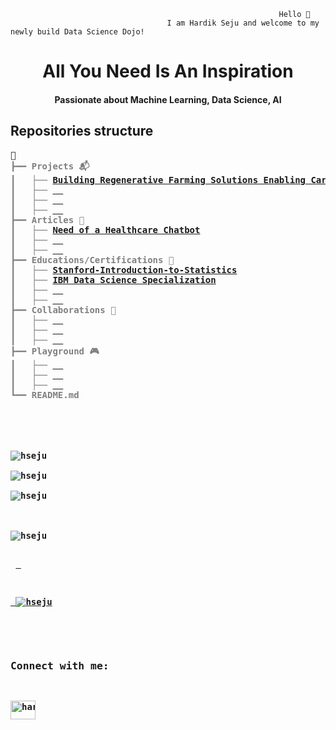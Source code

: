                                                                 Hello 👋 
                                       I am Hardik Seju and welcome to my newly build Data Science Dojo! 
                                       
                                       
<h1 align="center" font="GeoSansLight">All You Need Is An Inspiration</h1>                 
<h4 align="center" font="Quicksand">Passionate about Machine Learning, Data Science, AI</h4>

## Repositories structure
<pre style="font-family:GeoSansLight,'DejaVu Sans Mono',consolas,'Courier New',monospace">📁                                                                         
<span style="color: #808080; text-decoration-color: #808080; font-weight:bold">┣━━ Projects 📬</span><span style="font-weight: bold">
<span style="color: #808080; text-decoration-color: #808080">┃   ├── </span><span style="font-weight: bold"><a href="https://github.com/hseju/Building-Regenerative-Farming-Solutions-Enabling-Carbon-Credits">Building Regenerative Farming Solutions Enabling Carbon Credits</a>
<span style="color: #808080; text-decoration-color: #808080">┃   ├── </span><span style="font-weight: bold"><a href=" ">  </a>
<span style="color: #808080; text-decoration-color: #808080">┃   ├── </span><span style="font-weight: bold"><a href=" ">  </a>
<span style="color: #808080; text-decoration-color: #808080">┃   ├── </span><span style="font-weight: bold"><a href=" ">  </a>
<span style="color: #808080; text-decoration-color: #808080">┣━━ Articles 📰</span><span style="font-weight: bold">
<span style="color: #808080; text-decoration-color: #808080">┃   ├── </span><span style="font-weight: bold"><a href="https://omdena.com/blog/healthcare-chatbot/">Need of a Healthcare Chatbot</a>
<span style="color: #808080; text-decoration-color: #808080">┃   ├── </span><span style="font-weight: bold"><a href=" ">  </a>
<span style="color: #808080; text-decoration-color: #808080">┃   ├── </span><span style="font-weight: bold"><a href=" ">  </a>
<span style="color: #808080; text-decoration-color: #808080">┣━━ Educations/Certifications 📖</span><span style="font-weight: bold">
<span style="color: #808080; text-decoration-color: #808080">┃   ├── </span><span style="font-weight: bold"><a href="https://github.com/hseju/Stanford-Introduction-to-Statistics">Stanford-Introduction-to-Statistics</a>
<span style="color: #808080; text-decoration-color: #808080">┃   ├── </span><span style="font-weight: bold"><a href="https://github.com/hseju/IBM-Data-Science-Specialization">IBM Data Science Specialization</a>
<span style="color: #808080; text-decoration-color: #808080">┃   ├── </span><span style="font-weight: bold"><a href=" ">  </a>
<span style="color: #808080; text-decoration-color: #808080">┃   ├── </span><span style="font-weight: bold"><a href=" ">  </a>
<span style="color: #808080; text-decoration-color: #808080">┣━━ Collaborations 🎨</span><span style="font-weight: bold">
<span style="color: #808080; text-decoration-color: #808080">┃   ├── </span><span style="font-weight: bold"><a href=" ">  </a>
<span style="color: #808080; text-decoration-color: #808080">┃   ├── </span><span style="font-weight: bold"><a href=" ">  </a>
<span style="color: #808080; text-decoration-color: #808080">┃   ├── </span><span style="font-weight: bold"><a href=" ">  </a>
<span style="color: #808080; text-decoration-color: #808080">┣━━ Playground 🎮</span><span style="font-weight: bold">
<span style="color: #808080; text-decoration-color: #808080">┃   ├── </span><span style="font-weight: bold"><a href=" ">  </a>
<span style="color: #808080; text-decoration-color: #808080">┃   ├── </span><span style="font-weight: bold"><a href=" ">  </a>
<span style="color: #808080; text-decoration-color: #808080">┃   ├── </span><span style="font-weight: bold"><a href=" ">  </a>
<span style="color: #808080; text-decoration-color: #808080">┗━━ README.md</span><span style="font-weight: bold">
     
<!--
**hseju/hseju** is a ✨ _special_ ✨ repository because its `README.md` (this file) appears on your GitHub profile.
-->



<img align="center" src="https://github-readme-streak-stats.herokuapp.com/?user=hseju&theme=vue-dark&show_icons=true&locale=en" alt="hseju" /> <br>
<img align="center" src="https://github-readme-stats.vercel.app/api?username=hseju&theme=vue-dark&show_icons=true&locale=en" alt="hseju" />
  
<img align="center" src="https://github-readme-stats.vercel.app/api/top-langs?username=hseju&show_icons=true&theme=vue-dark&locale=en&layout=compact" alt="hseju" />

<br>
<img  src="https://komarev.com/ghpvc/?username=hseju&label=Profile%20views&color=0e75b6&style=flat" alt="hseju" />

<p align="left"> <a href="https://github.com/ryo-ma/github-profile-trophy"> </p>
<p align="left"> <img src="https://github-profile-trophy.vercel.app/?username=hseju" alt="hseju" /></a> </p>


<h3 align="left">Connect with me:</h3>
<p align="left"><a href="https://linkedin.com/in/hardik-seju" target="blank"><img align="left" src="https://raw.githubusercontent.com/rahuldkjain/github-profile-readme-generator/master/src/images/icons/Social/linked-in-alt.svg" alt="hardik-seju" height="30" width="40" /></a> </p>




